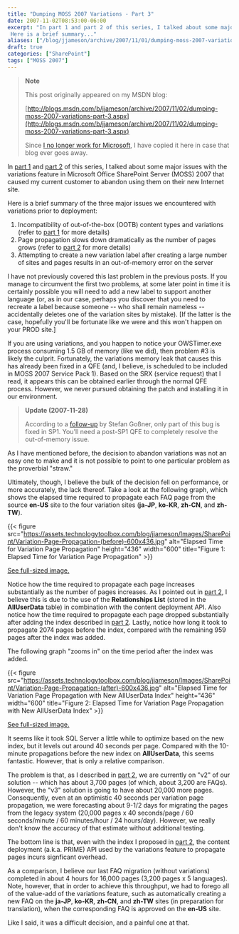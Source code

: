 ```yaml
---
title: "Dumping MOSS 2007 Variations - Part 3"
date: 2007-11-02T08:53:00-06:00
excerpt: "In part 1 and part 2 of this series, I talked about some major issues with the variations feature in Microsoft Office SharePoint Server (MOSS) 2007 that caused my current customer to abandon using them on their new Internet site. 
 Here is a brief summary..."
aliases: ["/blog/jjameson/archive/2007/11/01/dumping-moss-2007-variations-part-3.aspx", "/blog/jjameson/archive/2007/11/02/dumping-moss-2007-variations-part-3.aspx"]
draft: true
categories: ["SharePoint"]
tags: ["MOSS 2007"]
---
```


> **Note**
>
> This post originally appeared on my MSDN blog:
>
> [http://blogs.msdn.com/b/jjameson/archive/2007/11/02/dumping-moss-2007-variations-part-3.aspx](http://blogs.msdn.com/b/jjameson/archive/2007/11/02/dumping-moss-2007-variations-part-3.aspx)
>
> Since
> [I no longer work for Microsoft](/blog/jjameson/2011/09/02/last-day-with-microsoft),
> I have copied it here in case that blog ever goes away.

In [part 1](/blog/jjameson/2007/10/30/dumping-moss-2007-variations-part-1) and
[part 2](/blog/jjameson/2007/10/31/dumping-moss-2007-variations-part-2) of this
series, I talked about some major issues with the variations feature in
Microsoft Office SharePoint Server (MOSS) 2007 that caused my current customer
to abandon using them on their new Internet site.

Here is a brief summary of the three major issues we encountered with variations
prior to deployment:

1. Incompatibility of out-of-the-box (OOTB) content types and variations (refer to [part 1](/blog/jjameson/2007/10/30/dumping-moss-2007-variations-part-1) for more details)
2. Page propagation slows down dramatically as the number of pages grows (refer to [part 2](/blog/jjameson/2007/10/31/dumping-moss-2007-variations-part-2) for more details)
3. Attempting to create a new variation label after creating a large number of sites and pages results in an out-of-memory error on the server

I have not previously covered this last problem in the previous posts. If you
manage to circumvent the first two problems, at some later point in time it is
certainly possible you will need to add a new label to support another language
(or, as in our case, perhaps you discover that you need to recreate a label
because someone -- who shall remain nameless -- accidentally deletes one of the
variation sites by mistake). [If the latter is the case, hopefully you'll be
fortunate like we were and this won't happen on your PROD site.]

If you are using variations, and you happen to notice your OWSTimer.exe process
consuming 1.5 GB of memory (like we did), then problem #3 is likely the culprit.
Fortunately, the variations memory leak that causes this has already been fixed
in a QFE (and, I believe, is scheduled to be included in MOSS 2007 Service Pack
1). Based on the SRX (service request) that I read, it appears this can be
obtained earlier through the normal QFE process. However, we never pursued
obtaining the patch and installing it in our environment.

> **Update (2007-11-28)**
>
> According to a
> [follow-up](http://blogs.technet.com/stefan_gossner/archive/2007/11/15/some-comments-on-common-variation-problems.aspx)
> by Stefan Goßner, only part of this bug is fixed in SP1. You'll need a
> post-SP1 QFE to completely resolve the out-of-memory issue.

As I have mentioned before, the decision to abandon variations was not an easy
one to make and it is not possible to point to one particular problem as the
proverbial "straw."

Ultimately, though, I believe the bulk of the decision fell on performance, or
more accurately, the lack thereof. Take a look at the following graph, which
shows the elapsed time required to propagate each FAQ page from the source
**en-US** site to the four variation sites (**ja-JP**, **ko-KR**, **zh-CN**, and
**zh-TW**).

{{< figure
src="https://assets.technologytoolbox.com/blog/jjameson/Images/SharePoint/Variation-Page-Propagation-(before)-600x436.jpg"
alt="Elapsed Time for Variation Page Propagation" height="436" width="600"
title="Figure 1: Elapsed Time for Variation Page Propagation" >}}

[See full-sized image.](https://assets.technologytoolbox.com/blog/jjameson/Images/SharePoint/Variation-Page-Propagation-%28before%29-704x512.jpg)

Notice how the time required to propagate each page increases substantially as
the number of pages increases. As I pointed out in
[part 2](/blog/jjameson/2007/10/31/dumping-moss-2007-variations-part-2), I
believe this is due to the use of the **Relationships List** (stored in the
**AllUserData** table) in combination with the content deployment API. Also
notice how the time required to propagate each page dropped substantially after
adding the index described in
[part 2](/blog/jjameson/2007/10/31/dumping-moss-2007-variations-part-2). Lastly,
notice how long it took to propagate 2074 pages before the index, compared with
the remaining 959 pages after the index was added.

The following graph "zooms in" on the time period after the index was added.

{{< figure
src="https://assets.technologytoolbox.com/blog/jjameson/Images/SharePoint/Variation-Page-Propagation-(after)-600x436.jpg"
alt="Elapsed Time for Variation Page Propagation with New AllUserData Index"
height="436" width="600"
title="Figure 2: Elapsed Time for Variation Page Propagation with New
AllUserData Index" >}}

[See full-sized image.](https://assets.technologytoolbox.com/blog/jjameson/Images/SharePoint/Variation-Page-Propagation-%28after%29-670x487.jpg)

It seems like it took SQL Server a little while to optimize based on the new
index, but it levels out around 40 seconds per page. Compared with the 10-minute
propagations before the new index on **AllUserData**, this seems fantastic.
However, that is only a relative comparison.

The problem is that, as I described in
[part 2](/blog/jjameson/2007/10/31/dumping-moss-2007-variations-part-2), we are
currently on "v2" of our solution -- which has about 3,700 pages (of which,
about 3,200 are FAQs). However, the "v3" solution is going to have about 20,000
more pages. Consequently, even at an optimistic 40 seconds per variation page
propagation, we were forecasting about 9-1/2 days for migrating the pages from
the legacy system (20,000 pages x 40 seconds/page / 60 seconds/minute / 60
minutes/hour / 24 hours/day). However, we really don't know the accuracy of that
estimate without additional testing.

The bottom line is that, even with the index I proposed in
[part 2](/blog/jjameson/2007/10/31/dumping-moss-2007-variations-part-2), the
content deployment (a.k.a. PRIME) API used by the variations feature to
propagate pages incurs signficant overhead.

As a comparison, I believe our last FAQ migration (without variations) completed
in about 4 hours for 16,000 pages (3,200 pages x 5 languages). Note, however,
that in order to achieve this throughput, we had to forego all of the value-add
of the variations feature, such as automatically creating a new FAQ on the
**ja-JP**, **ko-KR**, **zh-CN**, and **zh-TW** sites (in preparation for
translation), when the corresponding FAQ is approved on the **en-US** site.

Like I said, it was a difficult decision, and a painful one at that.

